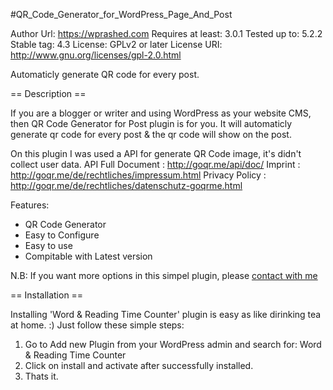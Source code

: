 #QR_Code_Generator_for_WordPress_Page_And_Post

Author Url: https://wprashed.com
Requires at least: 3.0.1
Tested up to: 5.2.2
Stable tag: 4.3
License: GPLv2 or later
License URI: http://www.gnu.org/licenses/gpl-2.0.html

Automaticly generate QR code for every post.

== Description ==

If you are a blogger or writer and using WordPress as your website CMS, then QR Code Generator for Post plugin is for you. It will automaticly generate qr code for every post & the qr code will show on the post.

On this plugin I was used a API for generate QR Code image, it's didn't collect user data. 
API Full Document : http://goqr.me/api/doc/
Imprint : http://goqr.me/de/rechtliches/impressum.html
Privacy Policy : http://goqr.me/de/rechtliches/datenschutz-goqrme.html

Features:

*   QR Code Generator
*   Easy to Configure
*   Easy to use
*   Compitable with Latest version

N.B: If you want more options in this simpel plugin, please [contact with me](https://wprashed.com "Rashed - WordPress Developer")

== Installation ==

Installing 'Word & Reading Time Counter' plugin is easy as like dirinking tea at home. :) Just follow these simple steps:

1. Go to Add new Plugin from your WordPress admin and search for: Word & Reading Time Counter
1. Click on install and activate after successfully installed.
1. Thats it.
